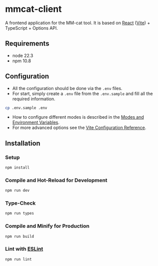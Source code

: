 # mmcat-client

A frontend application for the MM-cat tool. It is based on [React](https://react.dev/?uwu=true) ([Vite](https://vitejs.dev/)) + TypeScript + Options API.

## Requirements

- node 22.3
- npm 10.8

## Configuration

- All the configuration should be done via the `.env` files.
- For start, simply create a `.env` file from the `.env.sample` and fill all the required information.
```sh
cp .env.sample .env
```
- How to configure different modes is described in the [Modes and Environment Variables](https://vitejs.dev/guide/env-and-mode.html).
- For more advanced options see the [Vite Configuration Reference](https://vitejs.dev/config/).

## Installation

### Setup

```sh
npm install
```

### Compile and Hot-Reload for Development

```sh
npm run dev
```

### Type-Check

```sh
npm run types
```

### Compile and Minify for Production

```sh
npm run build
```

### Lint with [ESLint](https://eslint.org/)

```sh
npm run lint
```
